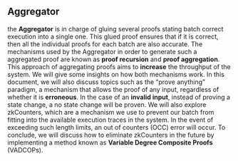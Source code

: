 
## Aggregator
the **Aggregator** is in charge of gluing several proofs stating
batch correct execution into a single one. This glued proof ensures that if it is correct,
then all the individual proofs for each batch are also accurate. The mechanisms used by
the Aggregator in order to generate such a aggregated proof are known as **proof recursion** and **proof aggregation**. 
This approach of aggregating proofs aims to **increase** the
throughput of the system. We will give some insights on how both mechanisms work.
In this document, we will also discuss topics such as the “prove anything” paradigm,
a mechanism that allows the proof of any input, regardless of whether it is **erroneous**. In
the case of an **invalid input**, instead of proving a state change, a no state change will
be proven. We will also explore zkCounters, which are a mechanism we use to prevent
our batch from fitting into the available execution traces in the system. In the event of
exceeding such length limits, an out of counters (OCC) error will occur. To conclude, we
will discuss how to eliminate zkCounters in the future by implementing a method known
as **Variable Degree Composite Proofs** (VADCOPs).
